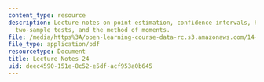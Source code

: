 ```yaml
---
content_type: resource
description: Lecture notes on point estimation, confidence intervals, hypothesis testing,
  two-sample tests, and the method of moments.
file: /media/https%3A/open-learning-course-data-rc.s3.amazonaws.com/14-30-introduction-to-statistical-methods-in-economics-spring-2009/deec4590151e8c52e5dfacf953a0b645_MIT14_30s09_lec24.pdf
file_type: application/pdf
resourcetype: Document
title: Lecture Notes 24
uid: deec4590-151e-8c52-e5df-acf953a0b645
---
```

